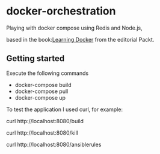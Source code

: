 # docker-orchestration
Playing with docker compose using Redis and Node.js, 

based in the book:[Learning Docker](https://www.amazon.es/Learning-Docker-Second-Jeeva-Chelladhurai/dp/1786462923) from the editorial Packt.

## Getting started

Execute the following commands

   - docker-compose build
   - docker-compose pull
   - docker-compose up
   
To test the application I used curl, for example:

curl http://localhost:8080/build

curl http://localhost:8080/kill

curl http://localhost:8080/ansiblerules

